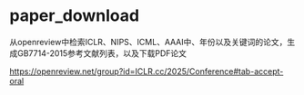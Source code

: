 # paper_download

从openreview中检索ICLR、NIPS、ICML、AAAI中、年份以及关键词的论文，生成GB7714-2015参考文献列表，以及下载PDF论文

https://openreview.net/group?id=ICLR.cc/2025/Conference#tab-accept-oral